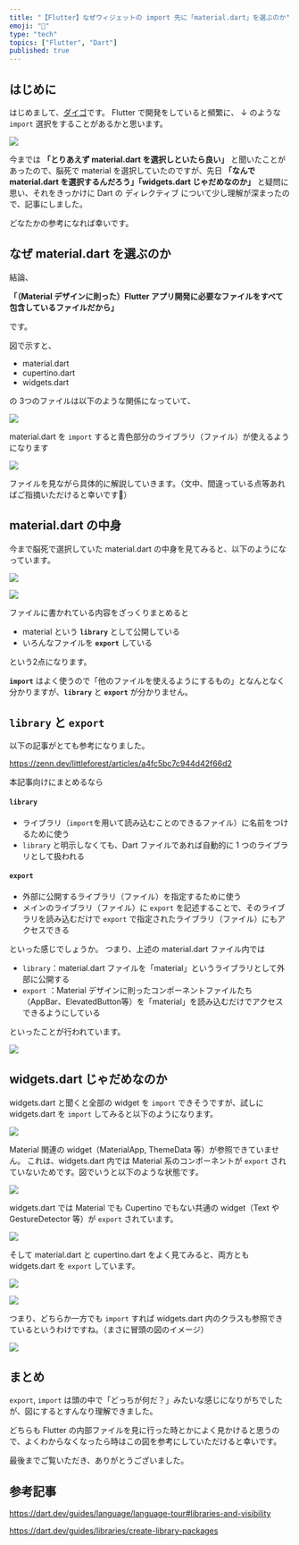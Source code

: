 ```yaml
---
title: "【Flutter】なぜウィジェットの import 先に「material.dart」を選ぶのか"
emoji: "🤔"
type: "tech"
topics: ["Flutter", "Dart"]
published: true
---
```


## はじめに

はじめまして、[ダイゴ](https://twitter.com/mamushi_journey)です。
Flutter で開発をしていると頻繁に、 ↓ のような `import` 選択をすることがあるかと思います。

![](https://storage.googleapis.com/zenn-user-upload/929f3197209c-20221018.png)

今までは **「とりあえず material.dart を選択しといたら良い」** と聞いたことがあったので、脳死で material を選択していたのですが、先日 **「なんで material.dart を選択するんだろう」「widgets.dart じゃだめなのか」** と疑問に思い、それをきっかけに Dart の ディレクティブ について少し理解が深まったので、記事にしました。

どなたかの参考になれば幸いです。

## なぜ material.dart を選ぶのか

結論、

**「（Material デザインに則った）Flutter アプリ開発に必要なファイルをすべて包含しているファイルだから」** 

です。

図で示すと、

- material.dart
- cupertino.dart
- widgets.dart

の 3つのファイルは以下のような関係になっていて、

![](https://storage.googleapis.com/zenn-user-upload/e0fe4498e9df-20221020.png)

material.dart を `import` すると青色部分のライブラリ（ファイル）が使えるようになります

![](https://storage.googleapis.com/zenn-user-upload/a8d1cca994a9-20221020.png)


ファイルを見ながら具体的に解説していきます。（文中、間違っている点等あればご指摘いただけると幸いです🙏）

## material.dart の中身

今まで脳死で選択していた material.dart の中身を見てみると、以下のようになっています。

![](https://storage.googleapis.com/zenn-user-upload/2de7ee891a0e-20221018.png)

![](https://storage.googleapis.com/zenn-user-upload/f27a54523c09-20221018.png)



ファイルに書かれている内容をざっくりまとめると
- material という **`library`** として公開している
- いろんなファイルを **``export``** している

という2点になります。

**`import`** はよく使うので「他のファイルを使えるようにするもの」となんとなく分かりますが、**`library`** と **`export`** が分かりません。

## `library` と `export`

以下の記事がとても参考になりました。

https://zenn.dev/littleforest/articles/a4fc5bc7c944d42f66d2

本記事向けにまとめるなら

#### `library`
- ライブラリ（`import`を用いて読み込むことのできるファイル）に名前をつけるために使う
- `library` と明示しなくても、Dart ファイルであれば自動的に 1 つのライブラリとして扱われる

#### `export`
- 外部に公開するライブラリ（ファイル）を指定するために使う
- メインのライブラリ（ファイル）に `export` を記述することで、そのライブラリを読み込むだけで `export` で指定されたライブラリ（ファイル）にもアクセスできる

といった感じでしょうか。
つまり、上述の material.dart ファイル内では
- `library`：material.dart ファイルを「material」というライブラリとして外部に公開する
- `export` ：Material デザインに則ったコンポーネントファイルたち（AppBar、ElevatedButton等）を「material」を読み込むだけでアクセスできるようにしている

といったことが行われています。

![](https://storage.googleapis.com/zenn-user-upload/3f44e8146964-20221019.png)


## widgets.dart じゃだめなのか

widgets.dart と聞くと全部の widget を `import` できそうですが、試しに widgets.dart を `import` してみると以下のようになります。

![](https://storage.googleapis.com/zenn-user-upload/3941e7c93b3a-20221019.png)

Material 関連の widget（MaterialApp, ThemeData 等）が参照できていません。
これは、widgets.dart 内では Material 系のコンポーネントが `export` されていないためです。図でいうと以下のような状態です。

![](https://storage.googleapis.com/zenn-user-upload/c58c7624a719-20221020.png)

widgets.dart では Material でも Cupertino でもない共通の widget（Text や GestureDetector 等）が `export` されています。

![](https://storage.googleapis.com/zenn-user-upload/eb9a9379e624-20221019.png)


そして material.dart と cupertino.dart をよく見てみると、両方とも widgets.dart を `export` しています。

![](https://storage.googleapis.com/zenn-user-upload/ac4657923adf-20221020.png)

![](https://storage.googleapis.com/zenn-user-upload/167134ff1844-20221020.png)

つまり、どちらか一方でも `import` すれば widgets.dart 内のクラスも参照できているというわけですね。（まさに冒頭の図のイメージ）


![](https://storage.googleapis.com/zenn-user-upload/a8d1cca994a9-20221020.png)


## まとめ

`export`, `import` は頭の中で「どっちが何だ？」みたいな感じになりがちでしたが、図にするとすんなり理解できました。

どちらも Flutter の内部ファイルを見に行った時とかによく見かけると思うので、よくわからなくなったら時はこの図を参考にしていただけると幸いです。

最後までご覧いただき、ありがとうございました。

## 参考記事

https://dart.dev/guides/language/language-tour#libraries-and-visibility

https://dart.dev/guides/libraries/create-library-packages


